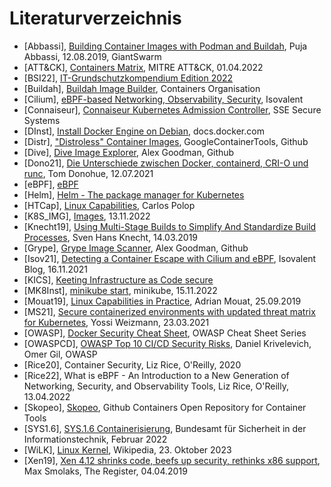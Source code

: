 # Literaturverzeichnis

- [Abbassi], [Building Container Images with Podman and Buildah](https://www.giantswarm.io/blog/building-container-images-with-podman-and-buildah), Puja Abbassi, 12.08.2019, GiantSwarm
- [ATT&CK], [Containers Matrix](https://attack.mitre.org/matrices/enterprise/containers/), MITRE ATT&CK, 01.04.2022
- [BSI22], [IT-Grundschutzkompendium Edition 2022](https://www.bsi.bund.de/SharedDocs/Downloads/DE/BSI/Grundschutz/Kompendium/IT_Grundschutz_Kompendium_Edition2022.pdf?__blob=publicationFile&v=3)
- [Buildah], [Buildah Image Builder](https://buildah.io/), Containers Organisation
- [Cilium], [eBPF-based Networking, Observability, Security](cilium.io), Isovalent
- [Connaiseur], [Connaiseur Kubernetes Admission Controller](https://github.com/sse-secure-systems/connaisseur), SSE Secure Systems
- [DInst], [Install Docker Engine on Debian](https://docs.docker.com/engine/install/debian/), docs.docker.com
- [Distr], ["Distroless" Container Images](https://github.com/GoogleContainerTools/distroless), GoogleContainerTools, Github
- [Dive], [Dive Image Explorer](https://github.com/wagoodman/dive), Alex Goodman, Github
- [Dono21], [Die Unterschiede zwischen Docker, containerd, CRI-O und runc](https://www.kreyman.de/index.php/others/linux-kubernetes/232-unterschiede-zwischen-docker-containerd-cri-o-und-runc), Tom Donohue, 12.07.2021
- [eBPF], [eBPF](https://ebpf.io/)
- [Helm], [Helm - The package manager for Kubernetes](https://helm.sh/)
- [HTCap], [Linux Capabilities](https://book.hacktricks.xyz/linux-hardening/privilege-escalation/linux-capabilities), Carlos Polop
- [K8S_IMG], [Images](https://kubernetes.io/docs/concepts/containers/images/), 13.11.2022
- [Knecht19], [Using Multi-Stage Builds to Simplify And Standardize Build Processes](https://medium.com/capital-one-tech/multi-stage-builds-and-dockerfile-b5866d9e2f84), Sven Hans Knecht, 14.03.2019
- [Grype], [Grype Image Scanner](https://github.com/anchore/grype), Alex Goodman, Github
- [Isov21], [Detecting a Container Escape with Cilium and eBPF](https://isovalent.com/blog/post/2021-11-container-escape/), Isovalent Blog, 16.11.2021
- [KICS], [Keeting Infrastructure as Code secure](https://kics.io/)
- [MK8Inst], [minikube start](https://minikube.sigs.k8s.io/docs/start/), minikube, 15.11.2022
- [Mouat19], [Linux Capabilities in Practice](https://blog.container-solutions.com/linux-capabilities-in-practice), Adrian Mouat, 25.09.2019
- [MS21], [Secure containerized environments with updated threat matrix for Kubernetes](https://www.microsoft.com/en-us/security/blog/2021/03/23/secure-containerized-environments-with-updated-threat-matrix-for-kubernetes/), Yossi Weizmann, 23.03.2021
- [OWASP], [Docker Security Cheat Sheet](https://cheatsheetseries.owasp.org/cheatsheets/Docker_Security_Cheat_Sheet.html), OWASP Cheat Sheet Series
- [OWASPCD], [OWASP Top 10 CI/CD Security Risks](https://owasp.org/www-project-top-10-ci-cd-security-risks/), Daniel Krivelevich, Omer Gil, OWASP
- [Rice20], Container Security, Liz Rice, O'Reilly, 2020
- [Rice22], What is eBPF - An Introduction to a New Generation of Networking, Security, and Observability Tools, Liz Rice, O'Reilly, 13.04.2022
- [Skopeo], [Skopeo](https://github.com/containers/skopeo), Github Containers Open Repository for Container Tools
- [SYS1.6], [SYS.1.6 Containerisierung](https://www.bsi.bund.de/SharedDocs/Downloads/DE/BSI/Grundschutz/IT-GS-Kompendium_Einzel_PDFs_2022/07_SYS_IT_Systeme/SYS_1_6_Containerisierung_Edition_2022.pdf?__blob=publicationFile&v=3), Bundesamt für Sicherheit in der Informationstechnik, Februar 2022
- [WiLK], [Linux Kernel](https://en.wikipedia.org/wiki/Linux_kernel), Wikipedia, 23. Oktober 2023
- [Xen19], [Xen 4.12 shrinks code, beefs up security, rethinks x86 support](https://www.theregister.com/2019/04/04/xen_412_release/), Max Smolaks, The Register, 04.04.2019

